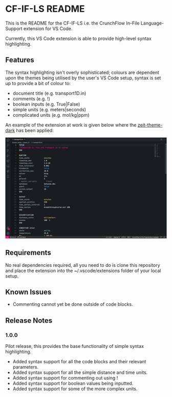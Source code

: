 # CF-IF-LS README

This is the README for the CF-IF-LS i.e. the CrunchFlow In-File Language-Support extension for VS Code.

Currently, this VS Code extension is able to provide high-level syntax highlighting.

## Features

The syntax highlighting isn't overly sophisticated; colours are dependent upon the themes being utilised by the user's VS Code setup, syntax is set up to provide a bit of colour to:

* document title (e.g. transport1D.in)
* comments (e.g. !)
* boolean inputs (e.g. True|False)
* simple units (e.g. meters|seconds)
* complicated units (e.g. mol/kg|ppm)

An example of the extension at work is given below where the [zeit-theme-dark](https://github.com/lfades/vscode-zeit-theme) has been applied:

![Overview](images/overview.png)

## Requirements

No real dependencies required, all you need to do is clone this repository and place the extension into the ~/.vscode/extensions folder of your local setup.

## Known Issues

* Commenting cannot yet be done outside of code blocks.

## Release Notes

### 1.0.0

Pilot release, this provides the base functionality of simple syntax highlighting.
* Added syntax support for all the code blocks and their relevant parameters.
* Added syntax support for all the simple distance and time units.
* Added syntax support for commenting out using !
* Added syntax support for boolean values being inputted.
* Added syntax support for some of the more complex units.